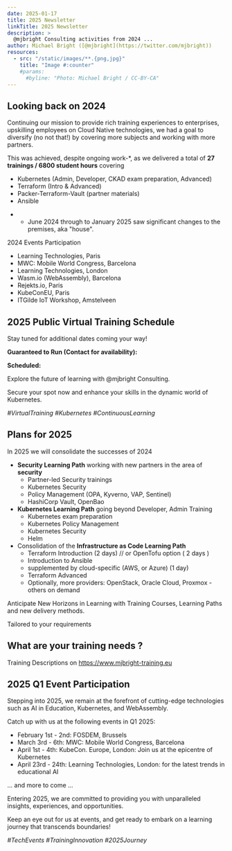 ```yaml
---
date: 2025-01-17
title: 2025 Newsletter
linkTitle: 2025 Newsletter
description: >
  @mjbright Consulting activities from 2024 ...
author: Michael Bright ([@mjbright](https://twitter.com/mjbright))
resources:
  - src: "/static/images/**.{png,jpg}"
    title: "Image #:counter"
    #params:
      #byline: "Photo: Michael Bright / CC-BY-CA"
---
```


<!-- >{{< imgproc LOGO Fill "600x60" >}} {{< /imgproc >}}  -->

## Looking back on 2024

Continuing our mission to provide rich training experiences to enterprises, upskilling employees on
Cloud Native technologies, we had a goal to diversify (no not that!) by covering more subjects and working with more partners.

This was achieved, despite ongoing work-*, as we delivered a total of **27 trainings / 6800 student hours** covering
- Kubernetes (Admin, Developer, CKAD exam preparation, Advanced)
- Terraform (Intro & Advanced)
- Packer-Terraform-Vault (partner materials)
- Ansible

* - June 2024 through to January 2025 saw significant changes to the premises, aka "house".

2024 Events Participation

- Learning Technologies, Paris
- MWC: Mobile World Congress, Barcelona
- Learning Technologies, London
- Wasm.io (WebAssembly), Barcelona
- Rejekts.io, Paris
- KubeConEU, Paris
- ITGilde IoT Workshop, Amstelveen

## 2025 Public Virtual Training Schedule

Stay tuned for additional dates coming your way!

**Guaranteed to Run (Contact for availability):**

**Scheduled:**

<!--


**Guaranteed to Run (Contact for availability):**

```
-   29th Jan to 1st Feb:
    Course: Kubernetes Administrator
    Duration: 4 days
    Language: English
```

**Scheduled:**

```
-   25th Mar to 27th Mar:
    Course: Kubernetes Developer
    Duration: 3 days
    Language: English
```
-->

Explore the future of learning with @mjbright Consulting.

Secure your spot now and enhance your skills in the dynamic world of Kubernetes.

*#VirtualTraining #Kubernetes #ContinuousLearning*

## Plans for 2025

In 2025 we will consolidate the successes of 2024
- **Security Learning Path** working with new partners in the area of **security** 
  - Partner-led Security trainings
  - Kubernetes Security
  - Policy Management (OPA, Kyverno, VAP, Sentinel)
  - HashiCorp Vault, OpenBao
- **Kubernetes Learning Path** going beyond Developer, Admin Training
  - Kubernetes exam preparation
  - Kubernetes Policy Management
  - Kubernetes Security
  - Helm
- Consolidation of the **Infrastructure as Code Learning Path**
  - Terraform Introduction (2 days) // or OpenTofu option ( 2 days )
  - Introduction to Ansible
  - supplemented by cloud-specific (AWS, or Azure) (1 day)
  - Terraform Advanced
  - Optionally, more providers: OpenStack, Oracle Cloud, Proxmox - others on demand

Anticipate New Horizons in Learning with Training Courses, Learning Paths and new delivery methods.

Tailored to your requirements

## What are your training needs ?

Training Descriptions on https://www.mjbright-training.eu

## 2025 Q1 Event Participation

Stepping into 2025, we remain at the forefront of cutting-edge technologies such as AI in Education, Kubernetes, and WebAssembly.

Catch up with us at the following events in Q1 2025:

- February 1st - 2nd:  FOSDEM, Brussels
- March 3rd - 6th:     MWC: Mobile World Congress, Barcelona
- April 1st - 4th:     KubeCon. Europe, London: Join us at the epicentre of Kubernetes
- April 23rd - 24th:     Learning Technologies, London: for the latest trends in educational AI

... and more to come ...

Entering 2025, we are committed to providing you with unparalleled insights, experiences, and opportunities.

Keep an eye out for us at events, and get ready to embark on a learning journey that transcends boundaries!

*#TechEvents #TrainingInnovation #2025Journey*


